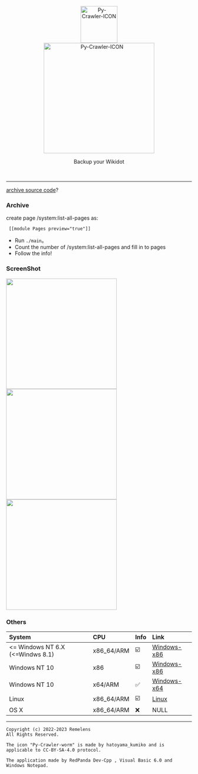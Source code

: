 <div class="center" align="center">
  <a href="#">
    <img alt="Py-Crawler-ICON" src="https://rmlsdisk.wikidot.com/local--files/file:github/Pyc" width="100px">
  </a><br/>
  <img alt="Py-Crawler-ICON" src="https://rmlsdisk.wikidot.com/local--files/file:github/pyctext.png" width="300px">
  <p>Backup your Wikidot</p>
  <img alt="" src="https://img.shields.io/github/license/Remelens/WD-crawler">&nbsp;&nbsp;<img alt="" src="https://img.shields.io/github/v/release/Remelens/WD-Crawler?include_prereleases">&nbsp;&nbsp;<img alt="" src="https://img.shields.io/github/stars/Remelens/WD-crawler">
</div>

----------

[archive source code](https://github.com/Remelens/WD-crawler/tree/Py-Crawler++)?


### **Archive**
create page /system:list-all-pages as:
```
 [[module Pages preview="true"]] 
```
* Run `./main`。
* Count the number of /system:list-all-pages and fill in to pages
* Follow the info!

### ScreenShot
<img alt="" src="https://s1.ax1x.com/2023/02/20/pSXVpQJ.jpg" width="300px">  
<img alt="" src="https://s1.ax1x.com/2023/02/20/pSXExWF.jpg" width="300px">  
<img alt="" src="https://s1.ax1x.com/2023/02/20/pSXEzz4.jpg" width="300px">

### Others

| System | CPU | Info | Link |
| :----------- | :----------- | :----------- | :----------- |
| <= Windows NT 6.X (<=Windws 8.1) | x86_64/ARM | :ballot_box_with_check: | [Windows-x86](https://github.com/Remelens/WD-crawler/tree/windows-x86) |
| Windows NT 10 | x86 | :ballot_box_with_check: | [Windows-x86](https://github.com/Remelens/WD-crawler/tree/windows-x86) |
| Windows NT 10 | x64/ARM | :white_check_mark: | [Windows-x64](https://github.com/Remelens/WD-crawler/) |
| Linux | x86_64/ARM | :ballot_box_with_check: | [Linux](https://github.com/Remelens/WD-crawler/tree/linux) |
| OS X | x86_64/ARM | :x: | NULL |


----------

```
Copyright (c) 2022-2023 Remelens
All Rights Reserved.

The icon "Py-Crawler-worm" is made by hatoyama_kumiko and is applicable to CC-BY-SA-4.0 protocol.

The application made by RedPanda Dev-Cpp , Visual Basic 6.0 and Windows Notepad.
```
